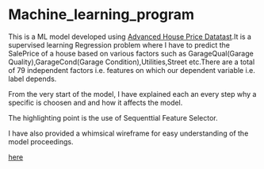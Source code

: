 # Machine_learning_program

This is a ML model developed using [Advanced House Price Datatast](https://www.kaggle.com/competitions/house-prices-advanced-regression-techniques/data).It is a supervised learning Regression problem where I have to predict the SalePrice of a house based on various factors such as GarageQual(Garage Quality),GarageCond(Garage Condition),Utilities,Street etc.There are a total of 79 independent factors i.e. features on which our dependent variable i.e. label depends.


From the very start of the model, I have explained each an every step why a specific is choosen and and how it affects the model.

The highlighting point is the use of Sequenttial Feature Selector.

I have also provided a whimsical wireframe for easy understanding of the model proceedings. 


[here](https://whimsical.com/embed/L784xUMrELRDuyzyGkrzcK)
